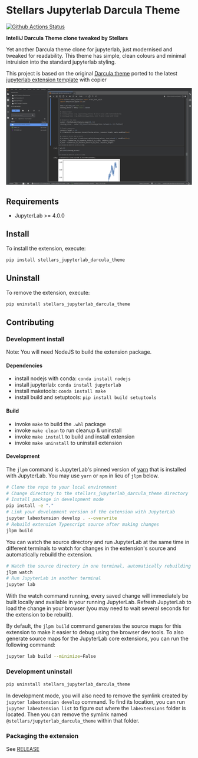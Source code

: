 # Stellars Jupyterlab Darcula Theme

[![Github Actions Status](/workflows/Build/badge.svg)](/actions/workflows/build.yml)

**IntelliJ Darcula Theme clone tweaked by Stellars**

Yet another Darcula theme clone for jupyterlab, just modernised and tweaked for readability.
This theme has simple, clean colours and minimal intruision into the standard jupyterlab styling.

This project is based on the original [Darcula theme](https://github.com/telamonian/theme-darcula) ported
to the latest [jupyterlab extension template](https://github.com/jupyterlab/extension-template) with copier

![](screenshot-stellars-darcula.png)

## Requirements

- JupyterLab >= 4.0.0

## Install

To install the extension, execute:

```bash
pip install stellars_jupyterlab_darcula_theme
```

## Uninstall

To remove the extension, execute:

```bash
pip uninstall stellars_jupyterlab_darcula_theme
```

## Contributing

### Development install

Note: You will need NodeJS to build the extension package.

#### Dependencies
- install nodejs with conda: `conda install nodejs`
- install jupyterlab: `conda install jupyterlab`
- install maketools: `conda install make`
- install build and setuptools: `pip install build setuptools`

#### Build

- invoke `make` to build the `.whl` package
- invoke `make clean` to run cleanup & uninstall
- invoke `make install` to build and install extension 
- invoke `make uninstall` to uninstall extension


#### Development

The `jlpm` command is JupyterLab's pinned version of
[yarn](https://yarnpkg.com/) that is installed with JupyterLab. You may use
`yarn` or `npm` in lieu of `jlpm` below.

```bash
# Clone the repo to your local environment
# Change directory to the stellars_jupyterlab_darcula_theme directory
# Install package in development mode
pip install -e "."
# Link your development version of the extension with JupyterLab
jupyter labextension develop . --overwrite
# Rebuild extension Typescript source after making changes
jlpm build
```

You can watch the source directory and run JupyterLab at the same time in different terminals to watch for changes in the extension's source and automatically rebuild the extension.

```bash
# Watch the source directory in one terminal, automatically rebuilding when needed
jlpm watch
# Run JupyterLab in another terminal
jupyter lab
```

With the watch command running, every saved change will immediately be built locally and available in your running JupyterLab. Refresh JupyterLab to load the change in your browser (you may need to wait several seconds for the extension to be rebuilt).

By default, the `jlpm build` command generates the source maps for this extension to make it easier to debug using the browser dev tools. To also generate source maps for the JupyterLab core extensions, you can run the following command:

```bash
jupyter lab build --minimize=False
```

### Development uninstall

```bash
pip uninstall stellars_jupyterlab_darcula_theme
```

In development mode, you will also need to remove the symlink created by `jupyter labextension develop`
command. To find its location, you can run `jupyter labextension list` to figure out where the `labextensions`
folder is located. Then you can remove the symlink named `@stellars/jupyterlab_darcula_theme` within that folder.

### Packaging the extension

See [RELEASE](RELEASE.md)
